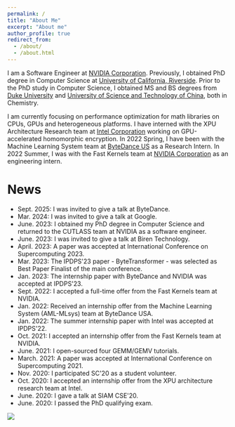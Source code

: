 ```yaml
---
permalink: /
title: "About Me"
excerpt: "About me"
author_profile: true
redirect_from: 
  - /about/
  - /about.html
---
```


I am a Software Engineer at [NVIDIA Corporation](https://www.nvidia.com/en-us/). Previously, I obtained PhD degree in Computer Science at [University of California, Riverside](https://www1.cs.ucr.edu/). Prior to the PhD study in Computer Science, I obtained MS and BS degrees from [Duke University](https://duke.edu/) and [University of Science and Technology of China](https://en.ustc.edu.cn/), both in Chemistry. 

I am currently focusing on performance optimization for math libraries on CPUs, GPUs and heterogeneous platforms. I have interned with the XPU Architecture Research team at [Intel Corporation](https://www.intel.com) working on GPU-accelerated homomorphic encryption. In 2022 Spring, I have been with the Machine Learning System team at [ByteDance US](https://www.bytedance.com/en/) as a Research Intern. In 2022 Summer, I was with the Fast Kernels team at [NVIDIA Corporation](https://www.nvidia.com/en-us/) as an engineering intern.

News
======
* Sept. 2025: I was invited to give a talk at ByteDance.
* Mar. 2024: I was invited to give a talk at Google.
* June. 2023: I obtained my PhD degree in Computer Science and returned to the CUTLASS team at NVIDIA as a software engineer.
* June. 2023: I was invited to give a talk at Biren Technology.
* April. 2023: A paper was accepted at International Conference on Supercomputing 2023.
* Mar. 2023: The IPDPS'23 paper - ByteTransformer - was selected as Best Paper Finalist of the main conference.
* Jan. 2023: The internship paper with ByteDance and NVIDIA was accepted at IPDPS'23.
* Sept. 2022: I accepted a full-time offer from the Fast Kernels team at NVIDIA.
* Jan. 2022: Received an internship offer from the Machine Learning System (AML-MLsys) team at ByteDance USA. 
* Jan. 2022: The summer internship paper with Intel was accepted at IPDPS'22.
* Oct. 2021: I accepted an internship offer from the Fast Kernels team at NVIDIA.
* June. 2021: I open-sourced four GEMM/GEMV tutorials.
* March. 2021: A paper was accepted at International Conference on Supercomputing 2021.
* Nov. 2020: I participated SC'20 as a student volunteer.
* Oct. 2020: I accepted an internship offer from the XPU architecture research team at Intel.
* June. 2020: I gave a talk at SIAM CSE'20.
* June. 2020: I passed the PhD qualifying exam.

<a href="https://clustrmaps.com/site/1bqrs"  title="Visit tracker"><img src="//www.clustrmaps.com/map_v2.png?d=4aynuXb96AdgfVQ_Ke-67hOIjsyPleFUDfjbXUeU6FQ&cl=ffffff" /></a>
